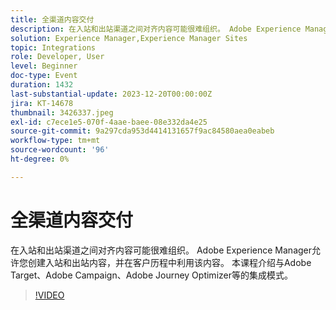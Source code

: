 ```yaml
---
title: 全渠道内容交付
description: 在入站和出站渠道之间对齐内容可能很难组织。 Adobe Experience Manager允许您创建入站和出站内容，并在客户历程中利用该内容。 本课程介绍与Adobe Target、Adobe Campaign、Adobe Journey Optimizer等的集成模式。
solution: Experience Manager,Experience Manager Sites
topic: Integrations
role: Developer, User
level: Beginner
doc-type: Event
duration: 1432
last-substantial-update: 2023-12-20T00:00:00Z
jira: KT-14678
thumbnail: 3426337.jpeg
exl-id: c7ece1e5-070f-4aae-baee-08e332da4e25
source-git-commit: 9a297cda953d4414131657f9ac84580aea0eabeb
workflow-type: tm+mt
source-wordcount: '96'
ht-degree: 0%

---
```


# 全渠道内容交付

在入站和出站渠道之间对齐内容可能很难组织。 Adobe Experience Manager允许您创建入站和出站内容，并在客户历程中利用该内容。 本课程介绍与Adobe Target、Adobe Campaign、Adobe Journey Optimizer等的集成模式。

>[!VIDEO](https://video.tv.adobe.com/v/3426337/?learn=on)
